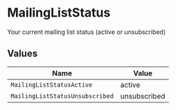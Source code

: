 # MailingListStatus

Your current mailing list status (active or unsubscribed)


## Values

| Name                            | Value                           |
| ------------------------------- | ------------------------------- |
| `MailingListStatusActive`       | active                          |
| `MailingListStatusUnsubscribed` | unsubscribed                    |